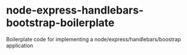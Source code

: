 # node-express-handlebars-bootstrap-boilerplate
Boilerplate code for implementing a node/express/handlebars/boostrap application
